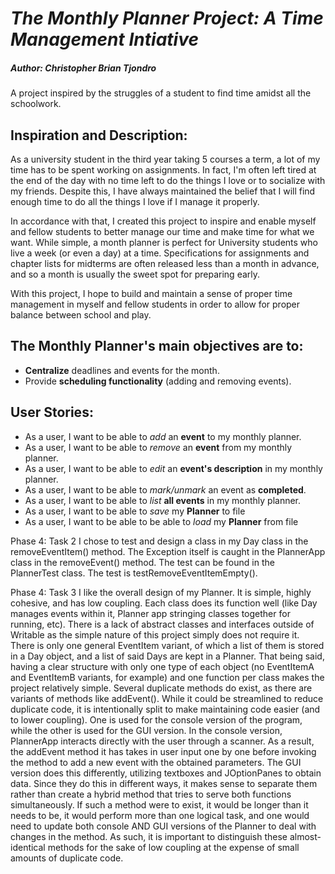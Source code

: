 # ***The Monthly Planner Project: A Time Management Intiative***
##### *Author: Christopher Brian Tjondro*
A project inspired by the struggles of a student to find time amidst all the schoolwork.

## **Inspiration and Description:**
As a university student in the third year taking 5 courses a term, a lot of my time has to be spent working on assignments.
In fact, I'm often left tired at the end of the day with no time left to do the things I love or to socialize with my friends.
Despite this, I have always maintained the belief that I will find enough time to do all the things I love if I manage it properly.

In accordance with that, I created this project to inspire and enable myself and fellow students to better manage our time and make time for what we want. 
While simple, a month planner is perfect for University students who live a week (or even a day) at a time. Specifications for assignments and chapter lists for midterms are often 
released less than a month in advance, and so a month is usually the sweet spot for preparing early. 

With this project, I hope to build and maintain a sense of proper time management in myself and fellow students in order to allow for proper balance between school and play.
## The Monthly Planner's main objectives are to:
- **Centralize** deadlines and events for the month.
- Provide **scheduling functionality** (adding and removing events).

## **User Stories:**
- As a user, I want to be able to *add* an **event** to my monthly planner.
- As a user, I want to be able to *remove* an **event** from my monthly planner.
- As a user, I want to be able to *edit* an **event's description** in my monthly planner.
- As a user, I want to be able to *mark/unmark* an event as **completed**. 
- As a user, I want to be able to *list* **all events** in my monthly planner.       
- As a user, I want to be able to *save* my **Planner** to file
- As a user, I want to be able to be able to *load* my **Planner** from file                                                                                                                                                                                                                                                                                                                                                                                                                                                                                                                                                                                                                                                                                                                                                                                                                                                                                                                                                                                                                                                                                                                                                                                                                                                                                                                                        

Phase 4: Task 2
I chose to test and design a class in my Day class in the removeEventItem() method.
The Exception itself is caught in the PlannerApp class in the removeEvent() method.
The test can be found in the PlannerTest class. The test is testRemoveEventItemEmpty().

Phase 4: Task 3
I like the overall design of my Planner. It is simple, highly cohesive, and has low coupling.
Each class does its function well (like Day manages events within it, Planner app stringing classes together for running, etc).
There is a lack of abstract classes and interfaces outside of Writable as the simple nature of this project simply does not require it.
There is only one general EventItem variant, of which a list of them is stored in a Day object, and a list of said Days are kept in a Planner.
That being said, having a clear structure with only one type of each object (no EventItemA and EventItemB variants, for example) and one function per class makes the project relatively simple.
Several duplicate methods do exist, as there are variants of methods like addEvent(). While it could be streamlined to reduce duplicate code, 
it is intentionally split to make maintaining code easier (and to lower coupling). 
One is used for the console version of the program, while the other is used for the GUI version.
In the console version, PlannerApp interacts directly with the user through a scanner. As a result, the addEvent method it has takes in user input one by one before invoking the method to add a new event with the obtained parameters.
The GUI version does this differently, utilizing textboxes and JOptionPanes to obtain data. Since they do this in different ways, it makes sense to separate them rather than create a hybrid method that tries to serve both functions simultaneously.
If such a method were to exist, it would be longer than it needs to be, it would perform more than one logical task, and one would need to update both console AND GUI versions of the Planner to deal with changes in the method.
As such, it is important to distinguish these almost-identical methods for the sake of low coupling at the expense of small amounts of duplicate code.




